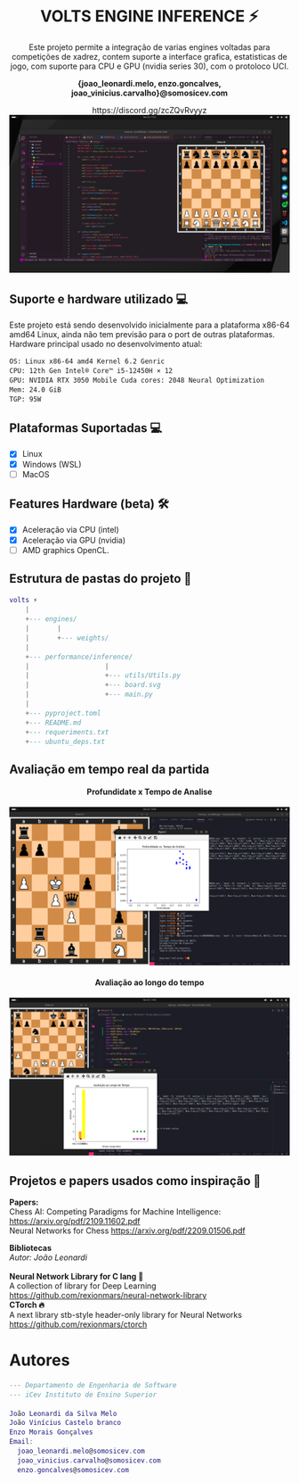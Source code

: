 <div align="center">
  <h1>VOLTS ENGINE INFERENCE ⚡️</h1>
  Este projeto permite a integração de varias engines voltadas para competições de xadrez, contem suporte a interface grafica, estatisticas de jogo, com suporte para CPU e GPU (nvidia series 30), com o protoloco UCI.<br>
  <p><strong>{joao_leonardi.melo, enzo.goncalves, joao_vinicius.carvalho}@somosicev.com</strong></p>
  https://discord.gg/zcZQvRvyyz
  <img src="images/Screenshot from 2023-11-26 17-22-26.png">
</div>

## Suporte e hardware utilizado 💻
Este projeto está sendo desenvolvido inicialmente para a plataforma x86-64 amd64 Linux, ainda não tem previsão para o port de outras plataformas.<br>
Hardware principal usado no desenvolvimento atual:<br>
```sh
OS: Linux x86-64 amd4 Kernel 6.2 Genric
CPU: 12th Gen Intel® Core™ i5-12450H × 12
GPU: NVIDIA RTX 3050 Mobile Cuda cores: 2048 Neural Optimization
Mem: 24.0 GiB
TGP: 95W
```
## Plataformas Suportadas 💻
- [X] Linux
- [X] Windows (WSL)
- [ ] MacOS

## Features Hardware (beta) 🛠
- [x] Aceleração via CPU (intel)
- [x] Aceleração via GPU (nvidia)
- [ ] AMD graphics OpenCL.

## Estrutura de pastas do projeto 📂
```lua
volts ⚡️
    |
    +--- engines/
    |       |
    |       +--- weights/
    |
    +--- performance/inference/
    |                   |            
    |                   +--- utils/Utils.py
    |                   +--- board.svg
    |                   +--- main.py 
    |
    +--- pyproject.toml
    +--- README.md
    +--- requeriments.txt
    +--- ubuntu_deps.txt
```
## Avaliação em tempo real da partida

<div align="center">
  <h4>Profundidate x Tempo de Analise</h4>
  <img src="images/Screenshot from 2023-11-20 10-49-08.png" alt="Snake logo">
  <h4>Avaliação ao longo do tempo</h4>
  <img src="images/Screenshot from 2023-11-20 14-46-31.png" alt="Snake logo">
</div>

## Projetos e papers usados como inspiração 📄
**Papers:**<br>
Chess AI: Competing Paradigms for Machine Intelligence:
https://arxiv.org/pdf/2109.11602.pdf<br>
Neural Networks for Chess
https://arxiv.org/pdf/2209.01506.pdf

**Bibliotecas**<br>
*Autor: João Leonardi*<br>
<br>**Neural Network Library for C lang 🧠**<br>
A collection of library for Deep Learning
https://github.com/rexionmars/neural-network-library
<br>**CTorch 🔥**<br>
A next library stb-style header-only library for Neural Networks
https://github.com/rexionmars/ctorch

# Autores
```lua
--- Departamento de Engenharia de Software
--- iCev Instituto de Ensino Superior

João Leonardi da Silva Melo
João Vinícius Castelo branco
Enzo Morais Gonçalves
Email:
  joao_leonardi.melo@somosicev.com
  joao_vinicius.carvalho@somosicev.com
  enzo.goncalves@somosicev.com
```
